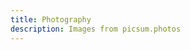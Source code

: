 ```yaml
---
title: Photography
description: Images from picsum.photos
---
```


<product-list heading="Photography" category="photography" single></product-list>
